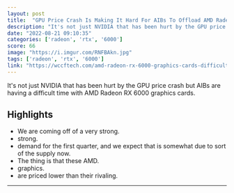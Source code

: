```yaml
---
layout: post
title:  "GPU Price Crash Is Making It Hard For AIBs To Offload AMD Radeon Graphics Cards Too, RX 6700 XT Drops Below $400 US, RX 6600 Below $260 US"
description: "It's not just NVIDIA that has been hurt by the GPU price crash but AIBs are having a difficult time with AMD Radeon RX 6000 graphics cards."
date: "2022-08-21 09:10:35"
categories: ['radeon', 'rtx', '6000']
score: 66
image: "https://i.imgur.com/RNFBAkn.jpg"
tags: ['radeon', 'rtx', '6000']
link: "https://wccftech.com/amd-radeon-rx-6000-graphics-cards-difficult-to-sell-after-gpu-price-crash-aibs-ready-price-cuts-to-get-rid-of-inventory/"
---
```


It's not just NVIDIA that has been hurt by the GPU price crash but AIBs are having a difficult time with AMD Radeon RX 6000 graphics cards.

## Highlights

- We are coming off of a very strong.
- strong.
- demand for the first quarter, and we expect that is somewhat due to sort of the supply now.
- The thing is that these AMD.
- graphics.
- are priced lower than their rivaling.

---
